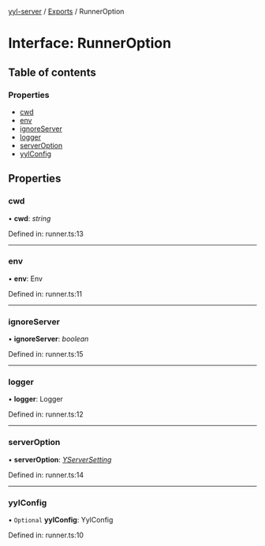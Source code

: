 [yyl-server](../README.md) / [Exports](../modules.md) / RunnerOption

# Interface: RunnerOption

## Table of contents

### Properties

- [cwd](runneroption.md#cwd)
- [env](runneroption.md#env)
- [ignoreServer](runneroption.md#ignoreserver)
- [logger](runneroption.md#logger)
- [serverOption](runneroption.md#serveroption)
- [yylConfig](runneroption.md#yylconfig)

## Properties

### cwd

• **cwd**: *string*

Defined in: runner.ts:13

___

### env

• **env**: Env

Defined in: runner.ts:11

___

### ignoreServer

• **ignoreServer**: *boolean*

Defined in: runner.ts:15

___

### logger

• **logger**: Logger

Defined in: runner.ts:12

___

### serverOption

• **serverOption**: [*YServerSetting*](yserversetting.md)

Defined in: runner.ts:14

___

### yylConfig

• `Optional` **yylConfig**: YylConfig

Defined in: runner.ts:10
